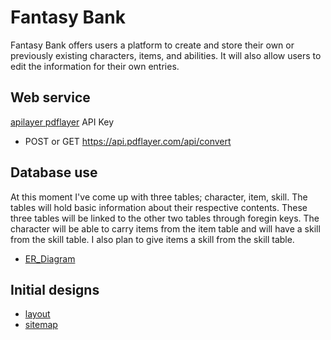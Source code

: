 # Fantasy Bank
Fantasy Bank offers users a platform to create and store their own or previously existing characters, items, and abilities.  It will also allow users to edit the information for their own entries.

## Web service
[apilayer pdflayer](https://pdflayer.com/) API Key

- POST or GET https://api.pdflayer.com/api/convert

## Database use
At this moment I've come up with three tables; character, item, skill. The tables will hold basic information about their respective contents. These three tables will be linked to the other two tables through foregin keys. The character will be able to carry items from the item table and will have a skill from the skill table. I also plan to give items a skill from the skill table.

- [ER_Diagram](./ER_Diagram.jpg)

## Initial designs
- [layout](./pageLayout.jpg)
- [sitemap](./siteMap.jpg)
